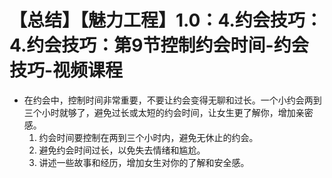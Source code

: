 # 【总结】【魅力工程】1.0：4.约会技巧：4.约会技巧：第9节控制约会时间-约会技巧-视频课程

-   在约会中，控制时间非常重要，不要让约会变得无聊和过长。一个小约会两到三个小时就够了，避免过长或太短的约会时间，让女生更了解你，增加亲密感。
    1.  约会时间要控制在两到三个小时内，避免无休止的约会。
    2.  避免约会时间过长，以免失去情绪和尴尬。
    3.  讲述一些故事和经历，增加女生对你的了解和安全感。